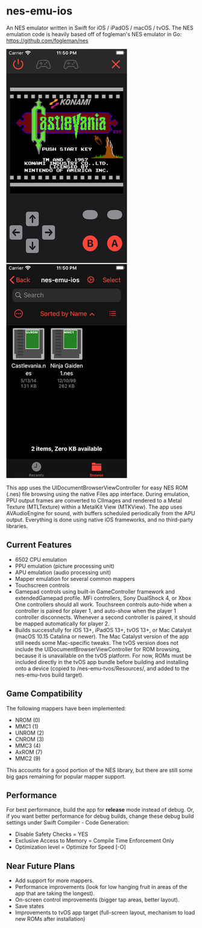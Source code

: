 #  nes-emu-ios

An NES emulator written in Swift for iOS / iPadOS / macOS / tvOS.  The NES emulation code is heavily based off of fogleman's NES emulator in Go: https://github.com/fogleman/nes 

![NesRomViewController](/screenshots/screenshot01.png?raw=true) ![UIDocumentBrowserViewController](/screenshots/screenshot02.png?raw=true)

This app uses the UIDocumentBrowserViewController for easy NES ROM (.nes) file browsing using the native Files app interface.  During emulation, PPU output frames are converted to CIImages and rendered to a Metal Texture (MTLTexture) within a MetalKit View (MTKView).  The app uses AVAudioEngine for sound, with buffers scheduled periodically from the APU output.  Everything is done using native iOS frameworks, and no third-party libraries.


## Current Features
- 6502 CPU emulation
- PPU emulation (picture processing unit)
- APU emulation (audio processing unit)
- Mapper emulation for several common mappers
- Touchscreen controls
- Gamepad controls using built-in GameController framework and extendedGamepad profile.  MFi controllers, Sony DualShock 4, or Xbox One controllers should all work.   Touchsreen controls auto-hide when a controller is paired for player 1, and auto-show when the player 1 controller disconnects.  Whenever a second controller is paired, it should be mapped automatically for player 2.
- Builds successfully for iOS 13+, iPadOS 13+, tvOS 13+, or Mac Catalyst (macOS 10.15 Catalina or newer).  The Mac Catalyst version of the app still needs some Mac-specific tweaks.  The tvOS version does not include the UIDocumentBrowserViewController for ROM browsing, because it is unavailable on the tvOS platform.  For now, ROMs must be included directly in the tvOS app bundle before building and installing onto a device (copied to /nes-emu-tvos/Resources/, and added to the nes-emu-tvos build target).


## Game Compatibility 
The following mappers have been implemented:

-  NROM (0)
-  MMC1 (1)
-  UNROM (2)
-  CNROM (3)
-  MMC3 (4)
-  AxROM (7)
-  MMC2 (9)

This accounts for a good portion of the NES library, but there are still some big gaps remaining for popular mapper support.


## Performance
For best performance, build the app for **release** mode instead of debug.  Or, if you want better performance for debug builds, change these debug build settings under Swift Compiler - Code Generation:
- Disable Safety Checks = YES
- Exclusive Access to Memory = Compile Time Enforcement Only
- Optimization level = Optimize for Speed [-O]


## Near Future Plans
- Add support for more mappers.
- Performance improvements (look for low hanging fruit in areas of the app that are taking the longest).
- On-screen control improvements (bigger tap areas, better layout).
- Save states
- Improvements to tvOS app target (full-screen layout, mechanism to load new ROMs after installation)
